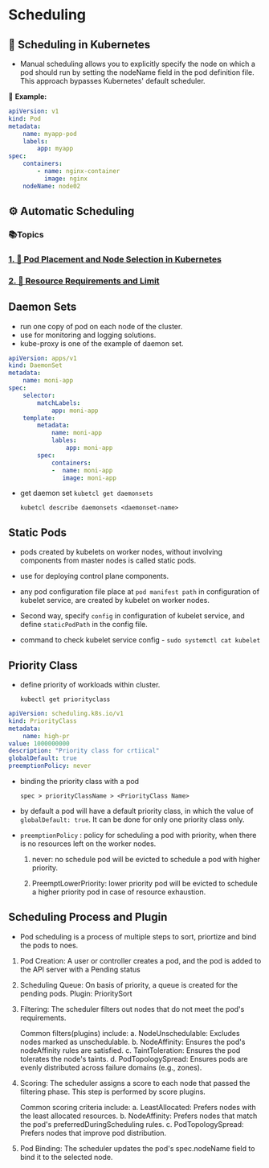 # Scheduling

## 📅 Scheduling in Kubernetes
- Manual scheduling allows you to explicitly specify the node on which a pod should run by setting the nodeName field in the pod definition file. This approach bypasses Kubernetes' default scheduler.

📌 **Example:**

```yaml
apiVersion: v1
kind: Pod
metadata:
    name: myapp-pod
    labels:
        app: myapp
spec:
    containers:
        - name: nginx-container
          image: nginx
    nodeName: node02
```

## ⚙️ Automatic Scheduling

### 📚Topics

### [1. 📄 Pod Placement and Node Selection in Kubernetes](PodPlacementandNodeSelection.md)

### [2. 📄 Resource Requirements and Limit](ResourceRequirementsandLimit)

## Daemon Sets

- run one copy of pod on each node of the cluster. 
- use for monitoring and logging solutions.
- kube-proxy is one of the example of daemon set.

```yaml
apiVersion: apps/v1
kind: DaemonSet
metadata:
    name: moni-app
spec:
    selector:
        matchLabels:
            app: moni-app
    template:
        metadata:
            name: moni-app
            lables:
                app: moni-app
        spec:
            containers:
            -  name: moni-app
               image: moni-app

```
- get daemon set 
    `kubetcl get daemonsets`

    `kubetcl describe daemonsets <daemonset-name>`

## Static Pods
- pods created by kubelets on worker nodes, without involving components from master nodes is called static pods.

- use for deploying control plane components.

- any pod configuration file place at `pod manifest path` in configuration of kubelet service, are created by kubelet on worker nodes.

- Second way, specify `config` in configuration of kubelet service, and define `staticPodPath` in the config file.

- command to check kubelet service config - `sudo systemctl cat kubelet`


## Priority Class

- define priority of workloads within cluster. 

    `kubectl get priorityclass`


```yaml
apiVersion: scheduling.k8s.io/v1
kind: PriorityClass
metadata:
    name: high-pr
value: 1000000000
description: "Priority class for crtiical"
globalDefault: true
preemptionPolicy: never
```
- binding the priority class with a pod

    `spec > priorityClassName > <PriorityClass Name>`

- by default a pod will have a default priority class, in which the value of `globalDefault: true`. It can be done for only one priority class only.

- `preemptionPolicy` : policy for scheduling a pod with priority, when there is no resources left on the worker nodes.

    1. never: no schedule pod will be evicted to schedule a pod with higher priority.

    2. PreemptLowerPriority: lower priority pod will be evicted to schedule a higher priority pod in case of resource exhaustion.


## Scheduling Process and Plugin

- Pod scheduling is a process of multiple steps to sort, priortize and bind the pods to noes.

1. Pod Creation: A user or controller creates a pod, and the pod is added to the API server with a Pending status

2. Scheduling Queue: On basis of priority, a queue is created for the pending pods.
    Plugin: PrioritySort

3. Filtering: The scheduler filters out nodes that do not meet the pod's requirements.

    Common filters(plugins) include:
    a. NodeUnschedulable: Excludes nodes marked as unschedulable.
    b. NodeAffinity: Ensures the pod's nodeAffinity rules are satisfied.
    c. TaintToleration: Ensures the pod tolerates the node's taints.
    d. PodTopologySpread: Ensures pods are evenly distributed across failure domains (e.g., zones).

4. Scoring: The scheduler assigns a score to each node that passed the filtering phase. This step is performed by score plugins.
    
    Common scoring criteria include:
    a. LeastAllocated: Prefers nodes with the least allocated resources.
    b. NodeAffinity: Prefers nodes that match the pod's preferredDuringScheduling rules.
    c. PodTopologySpread: Prefers nodes that improve pod distribution.

5. Pod Binding: The scheduler updates the pod's spec.nodeName field to bind it to the selected node.